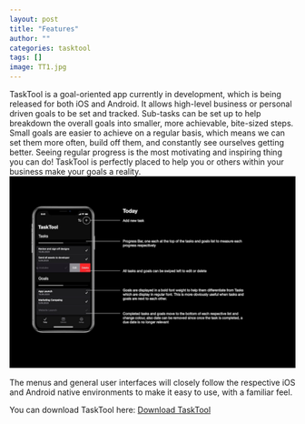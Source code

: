 ```yaml
---
layout: post
title: "Features"
author: ""
categories: tasktool
tags: []
image: TT1.jpg
---
```


TaskTool is a goal-oriented app currently in development, which is being released for both iOS and Android. It allows high-level business or personal driven goals to be set and tracked. Sub-tasks can be set up to help breakdown the overall goals into smaller, more achievable, bite-sized steps. Small goals are easier to achieve on a regular basis, which means we can set them more often, build off them, and constantly see ourselves getting better. Seeing regular progress is the most motivating and inspiring thing you can do! TaskTool is perfectly placed to help you or others within your business make your goals a reality. 
![TT2](../assets/img/TT2.jpg)


The menus and general user interfaces will closely follow the respective iOS and Android native environments to make it easy to use, with a familiar feel. 

You can download TaskTool here: [Download TaskTool](https://www.tasktool.app/taktool/download)